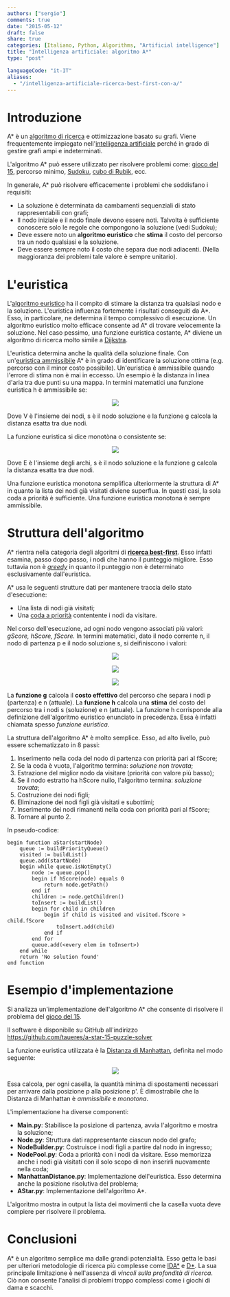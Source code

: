 ```yaml
---
authors: ["sergio"]
comments: true
date: "2015-05-12"
draft: false
share: true
categories: [Italiano, Python, Algorithms, "Artificial intelligence"]
title: "Intelligenza artificiale: algoritmo A*"
type: "post"

languageCode: "it-IT"
aliases:
  - "/intelligenza-artificiale-ricerca-best-first-con-a/"
---
```

# Introduzione
A* è un [algoritmo di ricerca](https://it.wikipedia.org/wiki/Algoritmo_di_ricerca) e ottimizzazione basato su grafi. Viene frequentemente impiegato nell'[intelligenza artificiale](https://it.wikipedia.org/wiki/Intelligenza_artificiale) perché in grado di gestire grafi ampi e
indeterminati.

L'algoritmo A* può essere utilizzato per risolvere problemi come: [gioco del 15](https://it.wikipedia.org/wiki/Gioco_del_quindici), percorso minimo, [Sudoku](https://it.wikipedia.org/wiki/Sudoku), [cubo di Rubik](https://it.wikipedia.org/wiki/Cubo_di_Rubik), ecc.

In generale, A* può risolvere efficacemente i problemi che soddisfano i requisiti:

 * La soluzione è determinata da cambamenti sequenziali di stato rappresentabili con grafi;
 * Il nodo iniziale e il nodo finale devono essere noti. Talvolta è sufficiente conoscere solo le regole che compongono la soluzione (vedi Sudoku);
 * Deve essere noto un **algoritmo euristico** che **stima** il costo del percorso tra un nodo qualsiasi e la soluzione.
 * Deve essere sempre noto il costo che separa due nodi adiacenti. (Nella maggioranza dei problemi tale valore è sempre unitario).

# L'euristica
L'[algoritmo euristico](https://it.wikipedia.org/wiki/Algoritmo_euristico) ha il compito di stimare la distanza tra qualsiasi nodo e la soluzione.
L'euristica influenza fortemente i risultati conseguiti da A\*. Esso, in particolare, ne determina il tempo complessivo di esecuzione.
Un algoritmo euristico molto efficace consente ad A* di trovare velocemente la soluzione.
Nel caso pessimo, una funzione euristica costante, A* diviene un algoritmo di ricerca molto simile a [Dijkstra](https://it.wikipedia.org/wiki/Algoritmo_di_Dijkstra).

L'euristica determina anche la qualità della soluzione finale.
Con un'<a href="http://www.okpedia.it/euristica_ammissibile">euristica ammissibile</a> A* è in grado di identificare la soluzione ottima (e.g. percorso con il minor costo possibile).
Un'euristica è ammissibile quando l'errore di stima non è mai in eccesso. Un esempio è la distanza in linea d'aria tra due punti su una mappa.
In termini matematici una funzione euristica h è ammissibile se:

<p align="center">
<img src="../../../static/images/intelligenza-artificiale-algoritmo-a-star/ammissibilita.gif?raw=true"/>
</p>

Dove V è l'insieme dei nodi, s è il nodo soluzione e la funzione g calcola la distanza esatta tra due nodi.

La funzione euristica si dice monotòna o consistente se:

<p align="center">
<img src="../../../static/images/intelligenza-artificiale-algoritmo-a-star/monotonia.gif?raw=true"/>
</p>

Dove E è l'insieme degli archi, s è il nodo soluzione e la funzione g calcola la distanza esatta tra due nodi.

Una funzione euristica monotona semplifica ulteriormente la struttura di A* in quanto la lista dei nodi già visitati diviene superflua. In questi casi, la sola coda a priorità è sufficiente.
Una funzione euristica monotona è sempre ammissibile.

# Struttura dell'algoritmo
A* rientra nella categoria degli algoritmi di **[ricerca best-first](https://it.wikipedia.org/wiki/Best-first_search)**. Esso infatti esamina, passo dopo passo, i nodi che hanno il punteggio migliore.
Esso tuttavia non è *[greedy](https://it.wikipedia.org/wiki/Algoritmo_greedy)* in quanto il punteggio non è determinato esclusivamente dall'euristica.

A* usa le seguenti strutture dati per mantenere traccia dello stato d'esecuzione:

 * Una lista di nodi già visitati;
 * Una [coda a priorità](https://it.wikipedia.org/wiki/Coda_di_priorit%C3%A0) contentente i nodi da visitare.

Nel corso dell'esecuzione, ad ogni nodo vengono associati più valori: *gScore, hScore, fScore.*
In termini matematici, dato il nodo corrente n, il nodo di partenza p e il nodo soluzione s, si deifiniscono i valori:

<p align="center">
<img src="../../../static/images/intelligenza-artificiale-algoritmo-a-star/g-score.gif?raw=true" style="hight:190px;"/>
</p>

<p align="center">
<img src="../../../static/images/intelligenza-artificiale-algoritmo-a-star/h-score.gif?raw=true" style="hight:190px;"/>
</p>

<p align="center">
<img src="../../../static/images/intelligenza-artificiale-algoritmo-a-star/f-score.gif?raw=true" style="hight:190px;"/>
</p>

La **funzione g** calcola il **costo effettivo** del percorso che separa i nodi p (partenza) e n (attuale).
La **funzione h** calcola una **stima** del costo del percorso tra i nodi s (soluzione) e n (attuale).
La funzione h corrisponde alla definizione dell'algoritmo euristico enunciato in precedenza. Essa è infatti chiamata spesso *funzione euristica*.

La struttura dell'algoritmo A* è molto semplice. Esso, ad alto livello, può essere schematizzato in 8 passi:

 1. Inserimento nella coda del nodo di partenza con priorità pari al fScore;
 2. Se la coda è vuota, l'algoritmo termina: *soluzione non trovata*;
 3. Estrazione del miglior nodo da visitare (priorità con valore più basso);
 4. Se il nodo estratto ha hScore nullo, l'algoritmo termina: *soluzione trovata*;
 5. Costruzione dei nodi figli;
 6. Eliminazione dei nodi figli già visitati e subottimi;
 7. Inserimento dei nodi rimanenti nella coda con priorità pari al fScore;
 8. Tornare al punto 2.

In pseudo-codice:
```
begin function aStar(startNode)
    queue := buildPriorityQueue()
    visited := buildList()
    queue.add(startNode)
    begin while queue.isNotEmpty()
        node := queue.pop()
        begin if hScore(node) equals 0
            return node.getPath()
        end if
        children := node.getChildren()
        toInsert := buildList()
        begin for child in children
            begin if child is visited and visited.fScore > child.fScore
                toInsert.add(child)
            end if
        end for
        queue.add(<every elem in toInsert>)
    end while
    return 'No solution found'
end function
```

# Esempio d'implementazione
Si analizza un'implementazione dell'algoritmo A* che consente di risolvere il problema del [gioco del 15](https://it.wikipedia.org/wiki/Gioco_del_quindici).

Il software è disponibile su GitHub all'indirizzo https://github.com/taueres/a-star-15-puzzle-solver

La funzione euristica utilizzata è la <a href="http://it.wikipedia.org/wiki/Geometria_del_taxi">Distanza di Manhattan</a>, definita nel modo seguente:

<p align="center">
<img src="../../../static/images/intelligenza-artificiale-algoritmo-a-star/distanza-di-manhattan.gif?raw=true" style="hight:190px;"/>
</p>

Essa calcola, per ogni casella, la quantità minima di spostamenti necessari per arrivare dalla posizione p alla posizione p'.
È dimostrabile che la Distanza di Manhattan è *ammissibile* e *monotona*.

L'implementazione ha diverse componenti:

* **Main.py**: 	Stabilisce la posizione di partenza, avvia l'algoritmo e mostra la soluzione;
* **Node.py**: 	Struttura dati rappresentante ciascun nodo del grafo;
* **NodeBuilder.py**: 	Costruisce i nodi figli a partire dal nodo in ingresso;
* **NodePool.py**: 	Coda a priorità con i nodi da visitare. Esso memorizza anche i nodi già visitati con il solo scopo di non inserirli nuovamente nella coda;
* **ManhattanDistance.py**: Implementazione dell'euristica. Esso determina anche la posizione risolutiva del problema;
* **AStar.py**: Implementazione dell'algoritmo A*.

L'algoritmo mostra in output la lista dei movimenti che la casella vuota deve compiere per risolvere il problema.

# Conclusioni
A* è un algoritmo semplice ma dalle grandi potenzialità. Esso getta le basi per ulteriori metodologie di ricerca più complesse come [IDA\*](https://en.wikipedia.org/wiki/Iterative_deepening_A*) e [D\*](https://en.wikipedia.org/wiki/D*).
La sua principale limitazione è nell'assenza di *vincoli sulla profondità di ricerca*.
Ciò non consente l'analisi di problemi troppo complessi come i giochi di dama e scacchi.
